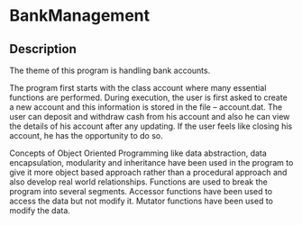 # BankManagement

## Description
The theme of this program is handling bank accounts.
<br>
<p> The program first starts with the class account where many essential functions are performed. During execution, the user is first asked to create a new account and this information is stored in the file – account.dat. The user can deposit and withdraw cash from his account and also he can view the details of his account after any updating. If the user feels like closing his account, he has the opportunity to do so. </p>

<p> Concepts of Object Oriented Programming like data abstraction, data encapsulation, modularity and inheritance have been used in the program to give it more object based approach rather than a procedural approach and also develop real world relationships. Functions are used to break the program into several segments. Accessor functions have been used to access the data but not modify it. Mutator functions have been used to modify the data. </p>
